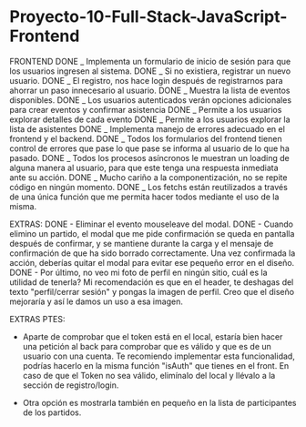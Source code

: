 # Proyecto-10-Full-Stack-JavaScript-Frontend

FRONTEND
DONE _ Implementa un formulario de inicio de sesión para que los usuarios ingresen al sistema.
DONE _ Si no existiera, registrar un nuevo usuario.
DONE _ El registro, nos hace login después de registrarnos para ahorrar un paso innecesario al usuario.
DONE _ Muestra la lista de eventos disponibles.
DONE _ Los usuarios autenticados verán opciones adicionales para crear eventos y confirmar asistencia
DONE _ Permite a los usuarios explorar detalles de cada evento
DONE _ Permite a los usuarios explorar la lista de asistentes
DONE _ Implementa manejo de errores adecuado en el frontend y el backend.
DONE _ Todos los formularios del frontend tienen control de errores que pase lo que pase se informa al usuario de lo que ha pasado.
DONE _ Todos los procesos asíncronos le muestran un loading de alguna manera al usuario, para que este tenga una respuesta inmediata ante su acción.
DONE _ Mucho cariño a la componentización, no se repite código en ningún momento.
DONE _ Los fetchs están reutilizados a través de una única función que me permita hacer todos mediante el uso de la misma.

EXTRAS:
DONE - Eliminar el evento mouseleave del modal.
DONE - Cuando elimino un partido, el modal que me pide confirmación se queda en pantalla después de confirmar, y se mantiene durante la carga y el mensaje de confirmación de que ha sido borrado correctamente. Una vez confirmada la acción, deberías quitar el modal para evitar ese pequeño error en el diseño.
DONE - Por último, no veo mi foto de perfil en ningún sitio, cuál es la utilidad de tenerla? Mi recomendación es que en el header, te deshagas del texto "perfil/cerrar sesión" y pongas la imagen de perfil. Creo que el diseño mejoraría y así le damos un uso a esa imagen.

EXTRAS PTES:

-   Aparte de comprobar que el token está en el local, estaría bien hacer una petición al back para comprobar que es válido y que es de un usuario con una cuenta.
    Te recomiendo implementar esta funcionalidad, podrías hacerlo en la misma función "isAuth" que tienes en el front. En caso de que el Token no sea válido, elimínalo del local y llévalo a la sección de registro/login.

-   Otra opción es mostrarla también en pequeño en la lista de participantes de los partidos.
